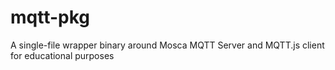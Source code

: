 # mqtt-pkg
A single-file wrapper binary around Mosca MQTT Server and MQTT.js client for educational purposes
